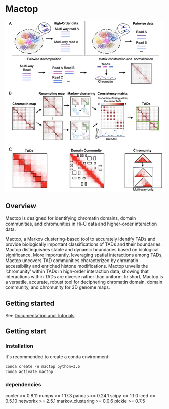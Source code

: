 # Mactop

![](https://github.com/ydduanran/Mactop/blob/main/Mactop_Overview.jpg)

## Overview
Mactop is designed for identifying chromatin domains, domain communities, and chromunities in Hi-C data and higher-order interaction data.

Mactop, a Markov clustering-based tool to accurately identify TADs and provide biologically important classifications of TADs and their boundaries. Mactop distinguishes stable and dynamic boundaries based on biological significance. More importantly, leveraging spatial interactions among TADs, Mactop uncovers TAD communities characterized by chromatin accessibility and enriched histone modifications. Mactop unveils the ‘chromunity’ within TADs in high-order interaction data, showing that interactions within TADs are diverse rather than uniform. In short, Mactop is a versatile, accurate, robust tool for deciphering chromatin domain, domain community, and chromunity for 3D genome maps.


## Getting started
See [Documentation and Tutorials](https://stagate.readthedocs.io/en/latest/index.html).


## Getting start

### Installation
It's recommended to create a conda environment:

```shell
conda create -n mactop python=3.6
conda activate mactop
```

### dependencies
cooler >= 0.8.11
numpy  >= 1.17.3 
pandas >= 0.24.1 
scipy  >= 1.1.0 
iced   >= 0.5.10
networkx >= 2.5.1
markov_clustering >= 0.0.6
pickle >= 0.7.5

